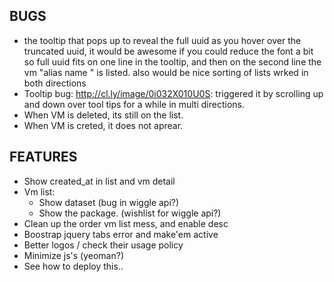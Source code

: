 BUGS
-------------

- the tooltip that pops up to reveal the full uuid as you hover over the 
  truncated uuid, it would be awesome if you could reduce the font a bit so full uuid fits on one line in 
  the tooltip, and then on the second line the vm "alias name " is listed.
  also would be nice sorting of lists wrked in both directions
- Tooltip bug:  http://cl.ly/image/0i032X010U0S: triggered it by scrolling up and down over tool tips for a while in multi directions.
- When VM is deleted, its still on the list.
- When VM is creted, it does not aprear.

FEATURES
-------------
- Show created_at in list and vm detail
- Vm list:
	- Show dataset (bug in wiggle api?)
	- Show the package. (wishlist for wiggle api?)
- Clean up the order vm list mess, and enable desc
- Boostrap jquery tabs error and make'em active
- Better logos / check their usage policy
- Minimize js's (yeoman?)
- See how to deploy this..

